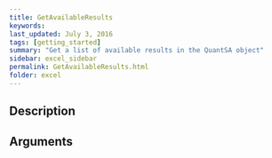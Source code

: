 ```yaml
---
title: GetAvailableResults
keywords: 
last_updated: July 3, 2016
tags: [getting_started]
summary: "Get a list of available results in the QuantSA object"
sidebar: excel_sidebar
permalink: GetAvailableResults.html
folder: excel
---
```

## Description

## Arguments
